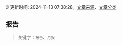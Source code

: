 :alarm_clock: 更新时间: 2024-11-13 07:38:28。[文章来源](/README.md)、[文章分类](/TAGS.md)

## 报告


> 关键字：`报告`、`月报`



